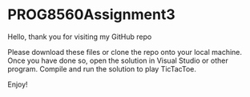 # PROG8560Assignment3
Hello, thank you for visiting my GitHub repo

Please download these files or clone the repo onto your local machine. 
Once you have done so, open the solution in Visual Studio or other program.
Compile and run the solution to play TicTacToe.

Enjoy!
